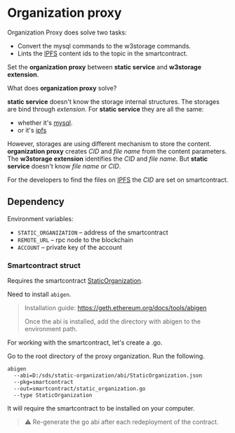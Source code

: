 # Organization proxy
Organization Proxy does solve two tasks:
* Convert the mysql commands to the w3storage commands.
* Lints the [IPFS](https://ipfs.io/) content ids to the topic in the smartcontract.

Set the **organization proxy** between **static service** and **w3storage extension**.

What does **organization proxy** solve?

**static service** doesn't know the storage internal structures.
The storages are bind through *extension*.
For **static service** they are all the same:
* whether it's [mysql](https://mysql.com).
* or it's [ipfs](https://IPFS.io)

However, storages are using different mechanism to store the content.
**organization proxy** creates *CID* and *file name* from the content parameters.
The **w3storage extension** identifies the *CID* and *file name*.
But **static service** doesn't know *file name* or *CID*.

For the developers to find the files on [IPFS](https://ipfs.io/) the *CID* are set on smartcontract.

## Dependency

Environment variables:

* `STATIC_ORGANIZATION` &ndash; address of the smartcontract
* `REMOTE_URL` &ndash; rpc node to the blockchain
* `ACCOUNT` &ndash; private key of the account

### Smartcontract struct
Requires the smartcontract [StaticOrganization](https://github.com/ahmetson/static-organization).

Need to install `abigen`.
> Installation guide:
> https://geth.ethereum.org/docs/tools/abigen
> 
> Once the abi is installed, add the directory with abigen
> to the environment path.

For working with the smartcontract, let's create a .go.

Go to the root directory of the proxy organization.
Run the following.
```bash
abigen  
  --abi=D:/sds/static-organization/abi/StaticOrganization.json 
  --pkg=smartcontract 
  --out=smartcontract/static_organization.go 
  --type StaticOrganization
```

It will require the smartcontract to be installed on your computer.

> :warning:
> Re-generate the go abi after each redeployment of the contract.